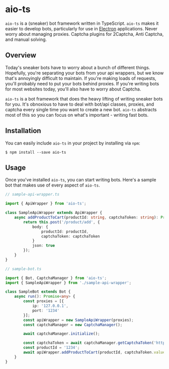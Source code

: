 # aio-ts

`aio-ts` is a (sneaker) bot framework written in TypeScript. `aio-ts` makes it easier to develop bots, particularly for use in [Electron](https://electronjs.org) applications. Never worry about managing proxies. Captcha plugins for 2Captcha, Anti Captcha, and manual solving. 

## Overview

Today's sneaker bots have to worry about a bunch of different things. Hopefully, you're separating your bots from your api wrappers, but we know that's annoyingly difficult to maintain. If you're making loads of requests, you'll probably need to put your bots behind proxies. If you're writing bots for most websites today, you'll also have to worry about Captcha.

`aio-ts` is a bot framework that does the heavy lifting of writing sneaker bots for you. It's obnoxious to have to deal with bot/api classes, proxies, and captcha every single time you want to create a new bot. `aio-ts` abstracts most of this so you can focus on what's important - writing fast bots. 

## Installation

You can easily include `aio-ts` in your project by installing via `npm`:

```
$ npm install --save aio-ts
```

## Usage

Once you've installed `aio-ts`, you can start writing bots. Here's a sample bot that makes use of every aspect of `aio-ts`.

```ts
// sample-api-wrapper.ts

import { ApiWrapper } from 'aio-ts';

class SampleApiWrapper extends ApiWrapper {
    async addProductToCart(productId: string, captchaToken: string): Promise<any> {
        return this.post('/product/add', {
            body: {
                productId: productId,
                captchaToken: captchaToken
            }
            json: true
        });
    }
}

```

```ts
// sample-bot.ts

import { Bot, CaptchaManager } from 'aio-ts';
import { SampleApiWrapper } from './sample-api-wrapper';

class SampleBot extends Bot {
    async run(): Promise<any> {
        const proxies = [{
            ip: '127.0.0.1',
            port: '1234'
        }];
        const apiWrapper = new SampleApiWrapper(proxies);
        const captchaManager = new CaptchaManager();

        await captchaManager.initialize();

        const captchaToken = await captchaManager.getCaptchaToken('http://www.ayinope.com', '6LdTNzIUAAAAAJxPWnEnY7PFdlXyZBO5LO8k4eP7');
        const productId = '1234';
        await apiWrapper.addProductToCart(productId, captchaToken.value);
    }
}

```
